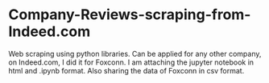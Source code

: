 # Company-Reviews-scraping-from-Indeed.com
Web scraping using python libraries. Can be applied for any other company, on Indeed.com, I did it for Foxconn.
I am attaching the jupyter notebook in html and .ipynb format.
Also sharing the data of Foxconn in csv format.
